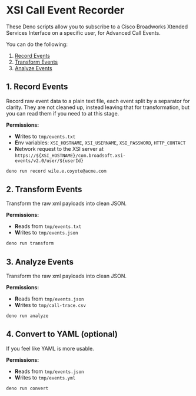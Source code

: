# XSI Call Event Recorder

These Deno scripts allow you to subscribe to a Cisco Broadworks Xtended Services Interface on a specific user, for Advanced Call Events. 

You can do the following:

1. [Record Events](#1-record-events)
2. [Transform Events](#2-transform-events)
3. [Analyze Events]()

## 1. Record Events

Record raw event data to a plain text file, each event split by a separator for clarity. They are not cleaned up, instead leaving that for transformation, but you can read them if you need to at this stage.

**Permissions:**

- **W**rites to `tmp/events.txt`
- **E**nv variables: `XSI_HOSTNAME`, `XSI_USERNAME`, `XSI_PASSWORD`, `HTTP_CONTACT`
- **N**etwork request to the XSI server at `https://${XSI_HOSTNAME}/com.broadsoft.xsi-events/v2.0/user/${userId}`

```bash
deno run record wile.e.coyote@acme.com
```

## 2. Transform Events

Transform the raw xml payloads into clean JSON.

**Permissions:**

- **R**eads from `tmp/events.txt`
- **W**rites to `tmp/events.json`

```bash
deno run transform
```

## 3. Analyze Events

Transform the raw xml payloads into clean JSON.

**Permissions:**

- **R**eads from `tmp/events.json`
- **W**rites to `tmp/call-trace.csv`

```bash
deno run analyze
```

## 4. Convert to YAML (optional)

If you feel like YAML is more usable.

**Permissions:**

- **R**eads from `tmp/events.json`
- **W**rites to `tmp/events.yml`

```bash
deno run convert
```
